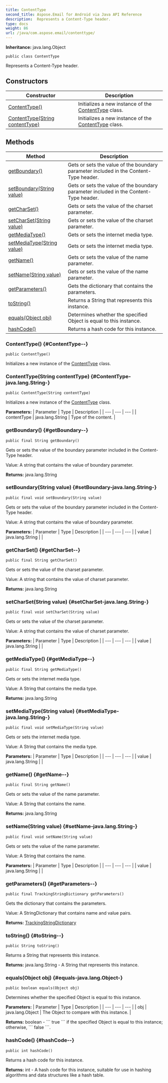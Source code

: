 ```yaml
---
title: ContentType
second_title: Aspose.Email for Android via Java API Reference
description:  Represents a Content-Type header.
type: docs
weight: 86
url: /java/com.aspose.email/contenttype/
---
```

**Inheritance:**
java.lang.Object
```
public class ContentType
```

Represents a Content-Type header.
## Constructors

| Constructor | Description |
| --- | --- |
| [ContentType()](#ContentType--) | Initializes a new instance of the [ContentType](../../com.aspose.email/contenttype) class. |
| [ContentType(String contentType)](#ContentType-java.lang.String-) | Initializes a new instance of the [ContentType](../../com.aspose.email/contenttype) class. |
## Methods

| Method | Description |
| --- | --- |
| [getBoundary()](#getBoundary--) | Gets or sets the value of the boundary parameter included in the Content-Type header. |
| [setBoundary(String value)](#setBoundary-java.lang.String-) | Gets or sets the value of the boundary parameter included in the Content-Type header. |
| [getCharSet()](#getCharSet--) | Gets or sets the value of the charset parameter. |
| [setCharSet(String value)](#setCharSet-java.lang.String-) | Gets or sets the value of the charset parameter. |
| [getMediaType()](#getMediaType--) | Gets or sets the internet media type. |
| [setMediaType(String value)](#setMediaType-java.lang.String-) | Gets or sets the internet media type. |
| [getName()](#getName--) | Gets or sets the value of the name parameter. |
| [setName(String value)](#setName-java.lang.String-) | Gets or sets the value of the name parameter. |
| [getParameters()](#getParameters--) | Gets the dictionary that contains the parameters. |
| [toString()](#toString--) | Returns a String that represents this instance. |
| [equals(Object obj)](#equals-java.lang.Object-) | Determines whether the specified Object is equal to this instance. |
| [hashCode()](#hashCode--) | Returns a hash code for this instance. |
### ContentType() {#ContentType--}
```
public ContentType()
```


Initializes a new instance of the [ContentType](../../com.aspose.email/contenttype) class.

### ContentType(String contentType) {#ContentType-java.lang.String-}
```
public ContentType(String contentType)
```


Initializes a new instance of the [ContentType](../../com.aspose.email/contenttype) class.

**Parameters:**
| Parameter | Type | Description |
| --- | --- | --- |
| contentType | java.lang.String | Type of the content. |

### getBoundary() {#getBoundary--}
```
public final String getBoundary()
```


Gets or sets the value of the boundary parameter included in the Content-Type header.

Value: A string that contains the value of boundary parameter.

**Returns:**
java.lang.String
### setBoundary(String value) {#setBoundary-java.lang.String-}
```
public final void setBoundary(String value)
```


Gets or sets the value of the boundary parameter included in the Content-Type header.

Value: A string that contains the value of boundary parameter.

**Parameters:**
| Parameter | Type | Description |
| --- | --- | --- |
| value | java.lang.String |  |

### getCharSet() {#getCharSet--}
```
public final String getCharSet()
```


Gets or sets the value of the charset parameter.

Value: A string that contains the value of charset parameter.

**Returns:**
java.lang.String
### setCharSet(String value) {#setCharSet-java.lang.String-}
```
public final void setCharSet(String value)
```


Gets or sets the value of the charset parameter.

Value: A string that contains the value of charset parameter.

**Parameters:**
| Parameter | Type | Description |
| --- | --- | --- |
| value | java.lang.String |  |

### getMediaType() {#getMediaType--}
```
public final String getMediaType()
```


Gets or sets the internet media type.

Value: A String that contains the media type.

**Returns:**
java.lang.String
### setMediaType(String value) {#setMediaType-java.lang.String-}
```
public final void setMediaType(String value)
```


Gets or sets the internet media type.

Value: A String that contains the media type.

**Parameters:**
| Parameter | Type | Description |
| --- | --- | --- |
| value | java.lang.String |  |

### getName() {#getName--}
```
public final String getName()
```


Gets or sets the value of the name parameter.

Value: A String that contains the name.

**Returns:**
java.lang.String
### setName(String value) {#setName-java.lang.String-}
```
public final void setName(String value)
```


Gets or sets the value of the name parameter.

Value: A String that contains the name.

**Parameters:**
| Parameter | Type | Description |
| --- | --- | --- |
| value | java.lang.String |  |

### getParameters() {#getParameters--}
```
public final TrackingStringDictionary getParameters()
```


Gets the dictionary that contains the parameters.

Value: A StringDictionary that contains name and value pairs.

**Returns:**
[TrackingStringDictionary](../../com.aspose.email/trackingstringdictionary)
### toString() {#toString--}
```
public String toString()
```


Returns a String that represents this instance.

**Returns:**
java.lang.String - A String that represents this instance.
### equals(Object obj) {#equals-java.lang.Object-}
```
public boolean equals(Object obj)
```


Determines whether the specified Object is equal to this instance.

**Parameters:**
| Parameter | Type | Description |
| --- | --- | --- |
| obj | java.lang.Object | The Object to compare with this instance. |

**Returns:**
boolean - \`\`\` true \`\`\` if the specified Object is equal to this instance; otherwise, \`\`\` false \`\`\`.
### hashCode() {#hashCode--}
```
public int hashCode()
```


Returns a hash code for this instance.

**Returns:**
int - A hash code for this instance, suitable for use in hashing algorithms and data structures like a hash table.
